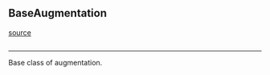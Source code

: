 #


## BaseAugmentation
[source](https://github.com/RLE-Foundation/Hsuanwu\blob\main\hsuanwu/xplore/augmentation/base.py\#L4)
```python 

```


---
Base class of augmentation.
